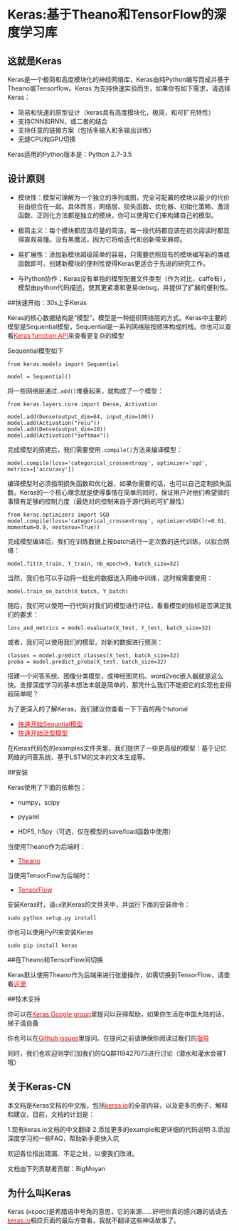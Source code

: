# Keras:基于Theano和TensorFlow的深度学习库



## 这就是Keras
Keras是一个极简和高度模块化的神经网络库，Keras由纯Python编写而成并基于Theano或Tensorflow。Keras
为支持快速实验而生，如果你有如下需求，请选择Keras：

* 简易和快速的原型设计（keras具有高度模块化，极简，和可扩充特性）
* 支持CNN和RNN，或二者的结合
* 支持任意的链接方案（包括多输入和多输出训练）
* 无缝CPU和GPU切换

Keras适用的Python版本是：Python 2.7-3.5

## 设计原则

* 模块性：模型可理解为一个独立的序列或图，完全可配置的模块以最少的代价自由组合在一起。具体而言，网络层、损失函数、优化器、初始化策略、激活函数、正则化方法都是独立的模块，你可以使用它们来构建自己的模型。

* 极简主义：每个模块都应该尽量的简洁。每一段代码都应该在初次阅读时都显得直观易懂。没有黑魔法，因为它将给迭代和创新带来麻烦。

* 易扩展性：添加新模块超级简单的容易，只需要仿照现有的模块编写新的类或函数即可。创建新模块的便利性使得Keras更适合于先进的研究工作。

* 与Python协作：Keras没有单独的模型配置文件类型（作为对比，caffe有），模型由python代码描述，使其更紧凑和更易debug，并提供了扩展的便利性。

##快速开始：30s上手Keras

Keras的核心数据结构是“模型”，模型是一种组织网络层的方式。Keras中主要的模型是Sequential模型，Sequential是一系列网络层按顺序构成的栈。你也可以查看[<font color=#FF0000>Keras function API</font>]()来查看更复杂的模型

Sequential模型如下

	from keras.models import Sequential
	
	model = Sequential()

将一些网络层通过<code>.add\(\)</code>堆叠起来，就构成了一个模型：

	from keras.layers.core import Dense, Activation

	model.add(Dense(output_dim=64, input_dim=100))
	model.add(Activation("relu"))
	model.add(Dense(output_dim=10))
	model.add(Activation("softmax"))

完成模型的搭建后，我们需要使用<code>.compile\(\)</code>方法来编译模型：

	model.compile(loss='categorical_crossentropy', optimizer='sgd', metrics=['accuracy'])
	
编译模型时必须指明损失函数和优化器，如果你需要的话，也可以自己定制损失函数。Keras的一个核心理念就是使得事情在简单的同时，保证用户对他们希望做的事情有足够的控制力度（最绝对的控制来自于源代码的可扩展性）

	from keras.optimizers import SGD
	model.compile(loss='categorical_crossentropy', optimizer=SGD(lr=0.01, momentum=0.9, nesterov=True))

完成模型编译后，我们在训练数据上按batch进行一定次数的迭代训练，以拟合网络：

	model.fit(X_train, Y_train, nb_epoch=5, batch_size=32)
	
当然，我们也可以手动将一批批的数据送入网络中训练，这时候需要使用：

	model.train_on_batch(X_batch, Y_batch)
	
随后，我们可以使用一行代码对我们的模型进行评估，看看模型的指标是否满足我们的要求：

	loss_and_metrics = model.evaluate(X_test, Y_test, batch_size=32)
	
或者，我们可以使用我们的模型，对新的数据进行预测：

	classes = model.predict_classes(X_test, batch_size=32)
	proba = model.predict_proba(X_test, batch_size=32)
	
搭建一个问答系统、图像分类模型，或神经图灵机、word2vec嵌入器就是这么快。支撑深度学习的基本想法本就是简单的，那凭什么我们不能把它的实现也变得超简单呢？

为了更深入的了解Keras，我们建议你查看一下下面的两个tutorial

* [<font color=#FF0000>快速开始Sequntial模型</font>]()
* [<font color=#FF0000>快速开始泛型模型</font>]()

在Keras代码包的examples文件夹里，我们提供了一些更高级的模型：基于记忆网络的问答系统、基于LSTM的文本的文本生成等。

##安装

Keras使用了下面的依赖包：

* numpy，scipy

* pyyaml

* HDF5, h5py（可选，仅在模型的save/load函数中使用）

当使用Theano作为后端时：

* [<font color=FF0000>Theano</font>](http://www.deeplearning.net/software/theano/install.html#install)

当使用TensorFlow为后端时：

* [<font color=FF0000>TensorFlow</font>](https://github.com/tensorflow/tensorflow#download-and-setup)

安装Keras时，请<code>cd</code>到Keras的文件夹中，并运行下面的安装命令：

	sudo python setup.py install
	
你也可以使用PyPI来安装Keras

	sudo pip install keras
	
##在Theano和TensorFlow间切换

Keras默认使用Theano作为后端来进行张量操作，如需切换到TensorFlow，请查看[<font color=FF0000>这里</font>]()

##技术支持

你可以在[<font color=FF0000>Keras Google group</font>](https://groups.google.com/forum/#!forum/keras-users)里提问以获得帮助，如果你生活在中国大陆的话，梯子请自备

你也可以在[<font color=FF0000>Github issues</font>](https://github.com/fchollet/keras/issues)里提问。在提问之前请确保你阅读过我们的[<font color=FF0000>指导</font>](https://github.com/fchollet/keras/blob/master/CONTRIBUTING.md)

同时，我们也欢迎同学们加我们的QQ群119427073进行讨论（潜水和灌水会被T哦）

## 关于Keras-CN

本文档是Keras文档的中文版，包括[<font color=#FF0000>keras.io</font>](http://keras.io/)的全部内容，以及更多的例子、解释和建议，目前，文档的计划是：

1.现有keras.io文档的中文翻译
2.添加更多的example和更详细的代码说明
3.添加深度学习的一些FAQ，帮助新手更快入坑

欢迎各位指出错漏、不足之处，以便我们改进。

文档由下列贡献者贡献：BigMoyan


## 为什么叫Keras

Keras (κέρας)是希腊语中号角的意思，它的来源……好吧你真的感兴趣的话请去[<font color=FF0000>keras.io</font>](http://keras.io/)相应页面的最后方查看，我就不翻译这些神话故事了。


